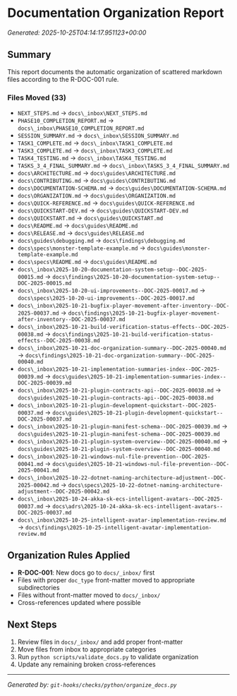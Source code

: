# Documentation Organization Report

*Generated: 2025-10-25T04:14:17.951123+00:00*

## Summary

This report documents the automatic organization of scattered markdown files
according to the R-DOC-001 rule.

### Files Moved (33)

- `NEXT_STEPS.md` → `docs\_inbox\NEXT_STEPS.md`
- `PHASE10_COMPLETION_REPORT.md` → `docs\_inbox\PHASE10_COMPLETION_REPORT.md`
- `SESSION_SUMMARY.md` → `docs\_inbox\SESSION_SUMMARY.md`
- `TASK1_COMPLETE.md` → `docs\_inbox\TASK1_COMPLETE.md`
- `TASK3_COMPLETE.md` → `docs\_inbox\TASK3_COMPLETE.md`
- `TASK4_TESTING.md` → `docs\_inbox\TASK4_TESTING.md`
- `TASKS_3_4_FINAL_SUMMARY.md` → `docs\_inbox\TASKS_3_4_FINAL_SUMMARY.md`
- `docs\ARCHITECTURE.md` → `docs\guides\ARCHITECTURE.md`
- `docs\CONTRIBUTING.md` → `docs\guides\CONTRIBUTING.md`
- `docs\DOCUMENTATION-SCHEMA.md` → `docs\guides\DOCUMENTATION-SCHEMA.md`
- `docs\ORGANIZATION.md` → `docs\guides\ORGANIZATION.md`
- `docs\QUICK-REFERENCE.md` → `docs\guides\QUICK-REFERENCE.md`
- `docs\QUICKSTART-DEV.md` → `docs\guides\QUICKSTART-DEV.md`
- `docs\QUICKSTART.md` → `docs\guides\QUICKSTART.md`
- `docs\README.md` → `docs\guides\README.md`
- `docs\RELEASE.md` → `docs\guides\RELEASE.md`
- `docs\guides\debugging.md` → `docs\findings\debugging.md`
- `docs\specs\monster-template-example.md` → `docs\guides\monster-template-example.md`
- `docs\specs\README.md` → `docs\guides\README.md`
- `docs\_inbox\2025-10-20-documentation-system-setup--DOC-2025-00015.md` → `docs\findings\2025-10-20-documentation-system-setup--DOC-2025-00015.md`
- `docs\_inbox\2025-10-20-ui-improvements--DOC-2025-00017.md` → `docs\specs\2025-10-20-ui-improvements--DOC-2025-00017.md`
- `docs\_inbox\2025-10-21-bugfix-player-movement-after-inventory--DOC-2025-00037.md` → `docs\findings\2025-10-21-bugfix-player-movement-after-inventory--DOC-2025-00037.md`
- `docs\_inbox\2025-10-21-build-verification-status-effects--DOC-2025-00038.md` → `docs\findings\2025-10-21-build-verification-status-effects--DOC-2025-00038.md`
- `docs\_inbox\2025-10-21-doc-organization-summary--DOC-2025-00040.md` → `docs\findings\2025-10-21-doc-organization-summary--DOC-2025-00040.md`
- `docs\_inbox\2025-10-21-implementation-summaries-index--DOC-2025-00039.md` → `docs\guides\2025-10-21-implementation-summaries-index--DOC-2025-00039.md`
- `docs\_inbox\2025-10-21-plugin-contracts-api--DOC-2025-00038.md` → `docs\guides\2025-10-21-plugin-contracts-api--DOC-2025-00038.md`
- `docs\_inbox\2025-10-21-plugin-development-quickstart--DOC-2025-00037.md` → `docs\guides\2025-10-21-plugin-development-quickstart--DOC-2025-00037.md`
- `docs\_inbox\2025-10-21-plugin-manifest-schema--DOC-2025-00039.md` → `docs\guides\2025-10-21-plugin-manifest-schema--DOC-2025-00039.md`
- `docs\_inbox\2025-10-21-plugin-system-overview--DOC-2025-00040.md` → `docs\guides\2025-10-21-plugin-system-overview--DOC-2025-00040.md`
- `docs\_inbox\2025-10-21-windows-nul-file-prevention--DOC-2025-00041.md` → `docs\guides\2025-10-21-windows-nul-file-prevention--DOC-2025-00041.md`
- `docs\_inbox\2025-10-22-dotnet-naming-architecture-adjustment--DOC-2025-00042.md` → `docs\specs\2025-10-22-dotnet-naming-architecture-adjustment--DOC-2025-00042.md`
- `docs\_inbox\2025-10-24-akka-sk-ecs-intelligent-avatars--DOC-2025-00037.md` → `docs\adrs\2025-10-24-akka-sk-ecs-intelligent-avatars--DOC-2025-00037.md`
- `docs\_inbox\2025-10-25-intelligent-avatar-implementation-review.md` → `docs\findings\2025-10-25-intelligent-avatar-implementation-review.md`

## Organization Rules Applied

- **R-DOC-001**: New docs go to `docs/_inbox/` first
- Files with proper `doc_type` front-matter moved to appropriate subdirectories
- Files without front-matter moved to `docs/_inbox/`
- Cross-references updated where possible

## Next Steps

1. Review files in `docs/_inbox/` and add proper front-matter
2. Move files from inbox to appropriate categories
3. Run `python scripts/validate_docs.py` to validate organization
4. Update any remaining broken cross-references

---

*Generated by: `git-hooks/checks/python/organize_docs.py`*
